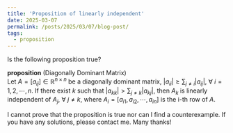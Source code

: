 ```yaml
---
title: 'Proposition of linearly independent'
date: 2025-03-07
permalink: /posts/2025/03/07/blog-post/
tags:
  - proposition
---
```


Is the following proposition true?

**proposition** (Diagonally Dominant Matrix)  
Let $A=[a_{ij}]\in \mathbb{R}^{n\times n}$ be a diagonally dominant matrix, $|a_{ii}|\geq \sum_{j\neq i}|a_{ij}|$, $\forall$ $i=1,2,\cdots,n$. If there exist $k$ such that $|a_{kk}|> \sum_{j\neq k}|a_{kj}|$, then $A_k$ is linearly independent of $A_j$, $\forall$ $j\neq k$, where $A_i=[a_{i1},a_{i2},\cdots,a_{in}]$ is the i-th row of $A$.

I cannot prove that the proposition is true nor can I find a counterexample. If you have any solutions, please contact me. Many thanks!

  


